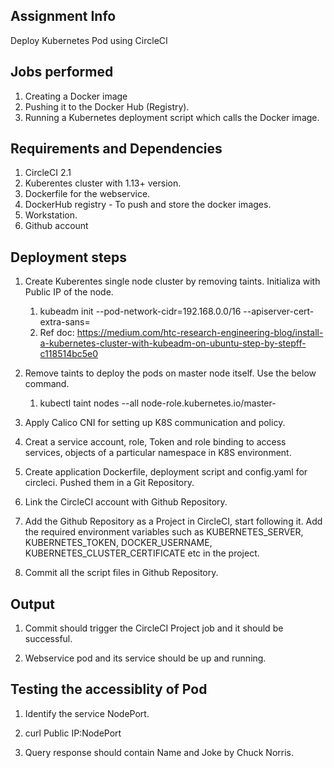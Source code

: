 ## Assignment Info 
Deploy Kubernetes Pod using CircleCI

## Jobs performed
1. Creating a Docker image
2. Pushing it to the Docker Hub (Registry).
3. Running a Kubernetes deployment script which calls the Docker image.

## Requirements and Dependencies
1. CircleCI 2.1
2. Kuberentes cluster with 1.13+ version.
3. Dockerfile for the webservice.
4. DockerHub registry - To push and store the docker images.
5. Workstation.
6. Github account

## Deployment steps
1. Create  Kuberentes single node cluster by removing taints. Initializa with Public IP of the node.

	1) kubeadm init --pod-network-cidr=192.168.0.0/16 --apiserver-cert-extra-sans=<Public IP>
	2) Ref doc: https://medium.com/htc-research-engineering-blog/install-a-kubernetes-cluster-with-kubeadm-on-ubuntu-step-by-stepff-c118514bc5e0
2. Remove taints to deploy the pods on master node itself. Use the below command.

	1) kubectl taint nodes --all node-role.kubernetes.io/master- 

3. Apply Calico CNI for setting up K8S communication and policy.

4. Creat a service account, role, Token and role binding to access services, objects of a particular namespace in K8S environment.

5. Create application Dockerfile, deployment script and config.yaml for circleci. Pushed them in a Git Repository.

6. Link the CircleCI account with Github Repository.

7. Add the Github Repository as a Project in CircleCI, start following it. Add the required environment variables such as KUBERNETES_SERVER, KUBERNETES_TOKEN, DOCKER_USERNAME, KUBERNETES_CLUSTER_CERTIFICATE etc in the project.

8. Commit all the script files in Github Repository.

## Output

1. Commit should trigger the CircleCI Project job and it should be successful.

2. Webservice pod and its service should be up and running.

## Testing the accessiblity of Pod

1. Identify the service NodePort.

2. curl Public IP:NodePort

3. Query response should contain Name and Joke by Chuck Norris.
